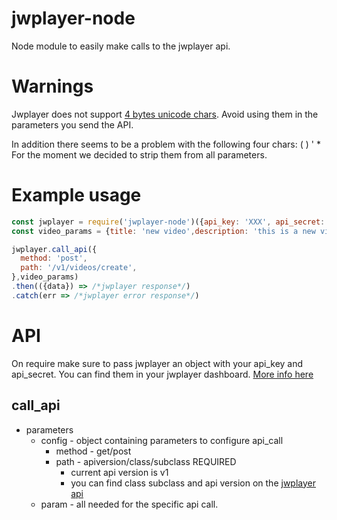 # jwplayer-node

Node module to easily make calls to the jwplayer api.

# Warnings

Jwplayer does not support [4 bytes unicode chars](https://unicode-table.com/en/#myanmar).
Avoid using them in the parameters you send the API.

In addition there seems to be a problem with the following four chars: ( ) ' *
For the moment we decided to strip them from all parameters.

# Example usage
```javascript
const jwplayer = require('jwplayer-node')({api_key: 'XXX', api_secret: 'XXXXX'})
const video_params = {title: 'new video',description: 'this is a new video I am uploading'}

jwplayer.call_api({
  method: 'post',
  path: '/v1/videos/create',
},video_params)
.then(({data}) => /*jwplayer response*/)
.catch(err => /*jwplayer error response*/)
```
# API

On require make sure to pass jwplayer an object with your api_key and api_secret. You can find them in your jwplayer dashboard. [More info here](https://support.jwplayer.com/customer/portal/articles/2339133-accessing-your-api-key-secret)

## call_api

* parameters
  * config - object containing parameters to configure api_call
    * method - get/post
    * path - apiversion/class/subclass REQUIRED
      * current api version is v1
      * you can find class subclass and api version on the [jwplayer api](https://developer.jwplayer.com/jw-platform/reference/v1/)
  * param - all needed for the specific api call.
